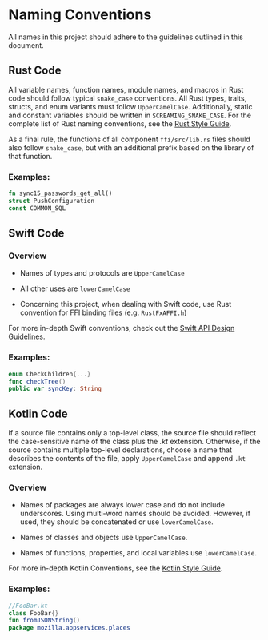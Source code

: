 # Naming Conventions

All names in this project should adhere to the guidelines outlined in this document.

## Rust Code

All variable names, function names, module names, and macros in Rust code should follow typical `snake_case` conventions. All Rust types, traits, structs, and enum variants must follow `UpperCamelCase`. Additionally, static and constant variables should be written in `SCREAMING_SNAKE_CASE`. For the complete list of Rust naming conventions, see the [Rust Style Guide](https://doc.rust-lang.org/1.0.0/style/style/naming/README.html).

As a final rule, the functions of all component `ffi/src/lib.rs` files should also follow `snake_case`, but with an additional prefix based on the library of that function. 

### Examples:
```rust
fn sync15_passwords_get_all()
struct PushConfiguration
const COMMON_SQL
```

## Swift Code

### Overview

- Names of types and protocols are `UpperCamelCase`

- All other uses are `lowerCamelCase`

- Concerning this project, when dealing with Swift code, use Rust convention for FFI binding files (e.g. `RustFxAFFI.h`)

For more in-depth Swift conventions, check out the [Swift API Design Guidelines](https://swift.org/documentation/api-design-guidelines/).

### Examples:
```swift
enum CheckChildren{...}
func checkTree()
public var syncKey: String
```

## Kotlin Code

If a source file contains only a top-level class, the source file should reflect the case-sensitive name of the class plus the *.kt* extension. Otherwise, if the source contains multiple top-level declarations, choose a name that describes the contents of the file, apply `UpperCamelCase` and append `.kt` extension.

### Overview

- Names of packages are always lower case and do not include underscores. Using multi-word names should be avoided. However, if used, they should be concatenated or use `lowerCamelCase`.

- Names of classes and objects use `UpperCamelCase`.

- Names of functions, properties, and local variables use `lowerCamelCase`.

For more in-depth Kotlin Conventions, see the [Kotlin Style Guide](https://kotlinlang.org/docs/reference/coding-conventions.html#naming-rules).

### Examples:

```kotlin
//FooBar.kt
class FooBar{}
fun fromJSONString()
package mozilla.appservices.places
```

